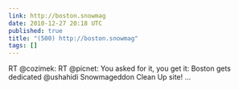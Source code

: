 ```yaml
---
link: http://boston.snowmag
date: 2010-12-27 20:18 UTC
published: true
title: "(500) http://boston.snowmag"
tags: []
---
```


RT @cozimek: RT @picnet: You asked for it, you get it: Boston gets dedicated @ushahidi Snowmageddon Clean Up site!  ...
